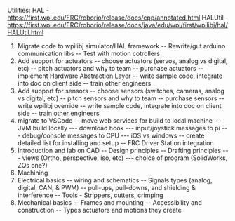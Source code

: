 Utilities:
HAL - https://first.wpi.edu/FRC/roborio/release/docs/cpp/annotated.html
HALUtil - https://first.wpi.edu/FRC/roborio/release/docs/java/edu/wpi/first/wpilibj/hal/HALUtil.html

1) Migrate code to wpilibj simulator/HAL framework
-- Rewrite/gut arduino communication libs
-- Test with motion cotrollers
2) Add support for actuators
-- choose actuators (servos, analog vs digital, etc)
-- pitch actuators and why to team
-- purchase actuators
-- implement Hardware Abstraction Layer
-- write sample code, integrate into doc on client side
-- train other engineers
3) Add support for sensors
-- choose sensors (switches, cameras, analog vs digital, etc)
-- pitch sensors and why to team
-- purchase sensors
-- write wpilibj override
-- write sample code, integrate into doc on client side
-- train other engineers
4) migrate to VSCode
-- move web services for build to local machine
--- JVM build locally
--- download hook
--- input/joystick messages to pi
--- debug/console messages to CPU
--- iOS vs windows
-- create detailed list for installing and setup
-- FRC Driver Station integration
5) Introduction and lab on CAD
-- Design principles
-- Drafting principles
--- views (Ortho, perspective, iso, etc)
--- choice of program (SolidWorks, ZQs one?)
6) Machining
7) Electrical basics
-- wiring and schematics
-- Signals types (analog, digital, CAN, & PWM)
-- pull-ups, pull-downs, and shielding & interference
-- Tools - Strippers, cutters, crimping
8) Mechanical basics
-- Frames and mounting
-- Accessibility and construction
-- Types actuators and motions they create


